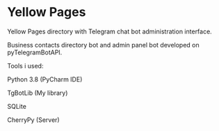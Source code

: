 # Yellow Pages

Yellow Pages directory with Telegram chat bot administration interface.

Business contacts directory bot and admin panel bot developed on pyTelegramBotAPI.

Tools i used:

Python 3.8 (PyCharm IDE)

TgBotLib (My library)

SQLite

CherryPy (Server)
